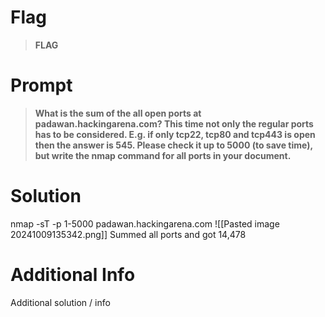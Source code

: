 # Flag

> **FLAG**

# Prompt

> **What is the sum of the all open ports at padawan.hackingarena.com? This time not only the regular ports has to be considered. E.g. if only tcp22, tcp80 and tcp443 is open then the answer is 545.
> Please check it up to 5000 (to save time), but write the nmap command for all ports in your document.**

# Solution

nmap -sT -p 1-5000 padawan.hackingarena.com 
![[Pasted image 20241009135342.png]]
Summed all ports and got 14,478

# Additional Info

Additional solution / info